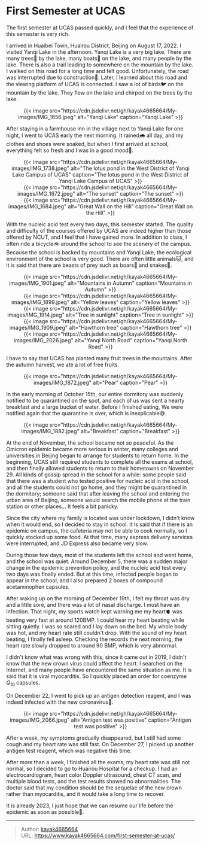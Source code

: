 # First Semester at UCAS

The first semester at UCAS passed quickly, and I feel that the experience of this semester is very rich.
<!--more-->

I arrived in Huaibei Town, Huairou District, Beijing on August 17, 2022. I visited Yanqi Lake in the afternoon. Yanqi Lake is a very big lake. There are many trees🌳 by the lake, many boats🛶 on the lake, and many people by the lake. There is also a trail leading to somewhere on the mountain by the lake. I walked on this road for a long time and felt good. Unfortunately, the road was interrupted due to construction🚧. Later, I learned about this road and the viewing platform of UCAS is connected. I saw a lot of birds🐦 on the mountain by the lake. They flew on the lake and chirped on the trees by the lake.

<div align="center">
{{< image src="https://cdn.jsdelivr.net/gh/kayak4665664/My-images/IMG_1656.jpeg" alt="Yanqi Lake" caption="Yanqi Lake" >}}
</div>

After staying in a farmhouse inn in the village next to Yanqi Lake for one night, I went to UCAS early the next morning. It rained🌧️ all day, and my clothes and shoes were soaked, but when I first arrived at school, everything felt so fresh and I was in a good mood🙂.

<div align="center">
{{< image src="https://cdn.jsdelivr.net/gh/kayak4665664/My-images/IMG_1738.jpeg" alt="The lotus pond in the West District of Yanqi Lake Campus of UCAS" caption="The lotus pond in the West District of Yanqi Lake Campus of UCAS" >}}
</div>

<div align="center">
{{< image src="https://cdn.jsdelivr.net/gh/kayak4665664/My-images/IMG_1672.jpeg" alt="The sunset" caption="The sunset" >}}
</div>

<div align="center">
{{< image src="https://cdn.jsdelivr.net/gh/kayak4665664/My-images/IMG_1684.jpeg" alt="Great Wall on the Hill" caption="Great Wall on the Hill" >}}
</div>

With the nucleic acid test every two days, this semester started. The quality and difficulty of the courses offered by UCAS are indeed higher than those offered by NCUT, and I feel that I have gained more. In addition to class, I often ride a bicycle🚲 around the school to see the scenery of the campus. Because the school is backed by mountains and Yanqi Lake, the ecological environment of the school is very good. There are often little animals🐱, and it is said that there are beasts of prey such as boars🐗 and snakes🐍.

<div align="center">
{{< image src="https://cdn.jsdelivr.net/gh/kayak4665664/My-images/IMG_1901.jpeg" alt="Mountains in Autumn" caption="Mountains in Autumn" >}}
</div>

<div align="center">
{{< image src="https://cdn.jsdelivr.net/gh/kayak4665664/My-images/IMG_1899.jpeg" alt="Yellow leaves" caption="Yellow leaves" >}}
</div>

<div align="center">
{{< image src="https://cdn.jsdelivr.net/gh/kayak4665664/My-images/IMG_1914.jpeg" alt="Tree in sunlight" caption="Tree in sunlight" >}}
</div>

<div align="center">
{{< image src="https://cdn.jsdelivr.net/gh/kayak4665664/My-images/IMG_1909.jpeg" alt="Hawthorn tree" caption="Hawthorn tree" >}}
</div>

<div align="center">
{{< image src="https://cdn.jsdelivr.net/gh/kayak4665664/My-images/IMG_2026.jpeg" alt="Yanqi North Road" caption="Yanqi North Road" >}}
</div>

I have to say that UCAS has planted many fruit trees in the mountains. After the autumn harvest, we ate a lot of free fruits.

<div align="center">
{{< image src="https://cdn.jsdelivr.net/gh/kayak4665664/My-images/IMG_1872.jpeg" alt="Pear" caption="Pear" >}}
</div>

In the early morning of October 15th, our entire dormitory was suddenly notified to be quarantined on the spot, and each of us was sent a hearty breakfast and a large bucket of water. Before I finished eating, We were notified again that the quarantine is over, which is inexplicable😅.

<div align="center">
{{< image src="https://cdn.jsdelivr.net/gh/kayak4665664/My-images/IMG_1882.jpeg" alt="Breakfast" caption="Breakfast" >}}
</div>

At the end of November, the school became not so peaceful. As the Omicron epidemic became more serious in winter, many colleges and universities in Beijing began to arrange for students to return home. In the beginning, UCAS still required students to complete all the exams at school, and then finally allowed students to return to their hometowns on November 29. All kinds of gossip spread in the school for a while: some people said that there was a student who tested positive for nucleic acid in the school, and all the students could not go home, and they might be quarantined in the dormitory; someone said that after leaving the school and entering the urban area of Beijing, someone would search the mobile phone at the train station or other places... It feels a bit panicky.

Since the city where my family is located was under lockdown, I didn't know when it would end, so I decided to stay in school. It is said that if there is an epidemic on campus, the cafeteria may not be able to cook normally, so I quickly stocked up some food. At that time, many express delivery services were interrupted, and JD Express also became very slow.

During those few days, most of the students left the school and went home, and the school was quiet. Around December 5, there was a sudden major change in the epidemic prevention policy, and the nucleic acid test every two days was finally ended. But at this time, infected people began to appear in the school, and I also prepared 2 boxes of compound acetaminophen capsules.

After waking up on the morning of December 19th, I felt my throat was dry and a little sore, and there was a lot of nasal discharge. I must have an infection. That night, my sports watch kept warning me my heart🫀 was beating very fast at around 120BMP. I could hear my heart beating while sitting quietly. I was so scared and I lay down on the bed. My whole body was hot, and my heart rate still couldn't drop. With the sound of my heart beating, I finally fell asleep. Checking the records the next morning, the heart rate slowly dropped to around 90 BMP, which is very abnormal.

I didn't know what was wrong with this, since it came out in 2019, I didn't know that the new crown virus could affect the heart. I searched on the Internet, and many people have encountered the same situation as me. It is said that it is viral myocarditis. So I quickly placed an order for coenzyme $Q_{10}$ capsules.

On December 22, I went to pick up an antigen detection reagent, and I was indeed infected with the new coronavirus🦠.

<div align="center">
{{< image src="https://cdn.jsdelivr.net/gh/kayak4665664/My-images/IMG_2066.jpeg" alt="Antigen test was positive" caption="Antigen test was positive" >}}
</div>

After a week, my symptoms gradually disappeared, but I still had some cough and my heart rate was still fast. On December 27, I picked up another antigen test reagent, which was negative this time.

After more than a week, I finished all the exams, my heart rate was still not normal, so I decided to go to Huairou Hospital for a checkup. I had an electrocardiogram, heart color Doppler ultrasound, chest CT scan, and multiple blood tests, and the test results showed no abnormalities. The doctor said that my condition should be the sequelae of the new crown rather than myocarditis, and it would take a long time to recover.

It is already 2023, I just hope that we can resume our life before the epidemic as soon as possible🙏.

---

> Author: [kayak4665664](https://github.com/kayak4665664)  
> URL: https://www.kayak4665664.com/first-semester-at-ucas/  

